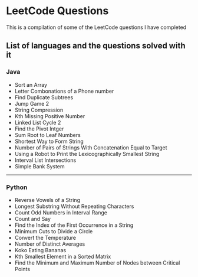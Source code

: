 # LeetCode Questions

This is a compilation of some of the LeetCode questions I have completed

## List of languages and the questions solved with it


### Java
- Sort an Array
- Letter Combonations of a Phone number
- Find Duplicate Subtrees
- Jump Game 2
- String Compression
- Kth Missing Positive Number
- Linked List Cycle 2
- Find the Pivot Intger
- Sum Root to Leaf Numbers
- Shortest Way to Form String
- Number of Pairs of Strings With Concatenation Equal to Target
- Using a Robot to Print the Lexicographically Smallest String
- Interval List Intersections
- Simple Bank System

-----------------------------

### Python
- Reverse Vowels of a String
- Longest Substring Without Repeating Characters
- Count Odd Numbers in Interval Range
- Count and Say
- Find the Index of the First Occurrence in a String
- Minimum Cuts to Divide a Circle
- Convert the Temperature
- Number of Distinct Averages
- Koko Eating Bananas
- Kth Smallest Element in a Sorted Matrix
- Find the Minimum and Maximum Number of Nodes between Critical Points
